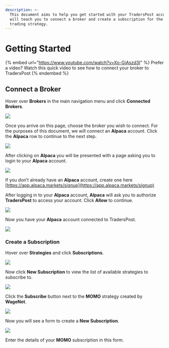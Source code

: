 ```yaml
---
description: >-
  This document aims to help you get started with your TradersPost account. It
  will teach you to connect a broker and create a subscription for the MOMO
  trading strategy.
---
```


# Getting Started

{% embed url="https://www.youtube.com/watch?v=Xo-GiAszd3I" %}
Prefer a video? Watch this quick video to see how to connect your broker to TradersPost
{% endembed %}

## Connect a Broker

Hover over **Brokers** in the main navigation menu and click **Connected Brokers**.

![](https://traderspost.io/images/docs/getting-started/connected-brokers-nav.png)

Once you arrive on this page, choose the broker you wish to connect. For the purposes of this document, we will connect an **Alpaca** account. Click the **Alpaca** row to continue to the next step.

![](https://traderspost.io/images/docs/getting-started/choose-broker-list.png)

After clicking on **Alpaca** you will be presented with a page asking you to login to your **Alpaca** account.

![](https://traderspost.io/images/docs/getting-started/alpaca-login-screen.png)

If you don’t already have an **Alpaca** account, create one here [https://app.alpaca.markets/signup](https://app.alpaca.markets/signup)

After logging in to your **Alpaca** account, **Alpaca** will ask you to authorize **TradersPost** to access your account. Click **Allow** to continue.

![](https://traderspost.io/images/docs/getting-started/authorize-alpaca-screen.png)

Now you have your **Alpaca** account connected to TradersPost.

![](https://traderspost.io/images/docs/getting-started/edit-broker-screen.png)

### Create a Subscription

Hover over **Strategies** and click **Subscriptions**.

![](https://traderspost.io/images/docs/getting-started/subscriptions-nav.png)

Now click **New Subscription** to view the list of available strategies to subscribe to.

![](https://traderspost.io/images/docs/getting-started/subscriptions-screen.png)

Click the **Subscribe** button next to the **MOMO** strategy created by **WageNet**.

![](https://traderspost.io/images/docs/getting-started/subscribe-strategy.png)

Now you will see a form to create a **New Subscription**.

![](https://traderspost.io/images/docs/getting-started/new-subscription.png)

Enter the details of your **MOMO** subscription in this form.

